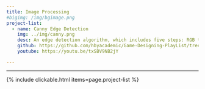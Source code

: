 ```yaml
---
title: Image Processing 
#bigimg: /img/bgimage.png
project-list:
  - name: Canny Edge Detection
    img: ../img/canny.png
    desc: An edge detection algorithm, which includes five steps: RGB to grayscale, noise removal, edge detection, edge thinning, and connect weak edges. 
    github: https://github.com/hbyacademic/Game-Designing-PlayList/tree/master/GD_014_GomokuAPP
    youtube: https://youtu.be/txSBV9NB2jY

---
```

--------------------------------------

{% include clickable.html items=page.project-list %}
